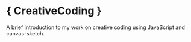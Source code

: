 <h1>{ CreativeCoding }</h1> 

A brief introduction to my work on creative coding using JavaScript and canvas-sketch. 


